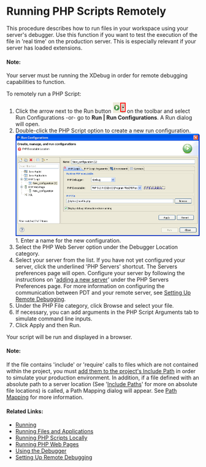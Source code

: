 # Running PHP Scripts Remotely

<!--context:running_php_scripts_remotely-->

This procedure describes how to run files in your workspace using your server's debugger. Use this function if you want to test the execution of the file in 'real time' on the production server. This is especially relevant if your server has loaded extensions.

<!--note-start-->

#### Note:

Your server must be running the XDebug in order for remote debugging  capabilities to function.

<!--note-end-->

<!--ref-start-->

To remotely run a PHP Script:

 1. Click the arrow next to the Run button ![run_icon.png](images/run_icon.png "run_icon.png") on the toolbar and select Run Configurations -or- go to **Run | Run Configurations**.  A Run dialog will open.
 2. Double-click the PHP Script option to create a new run configuration. <br />![New Debug Configuration](images/run_phpscript_remote_configuration_pdt.png "New Debug Configuration") 1. Enter a name for the new configuration.
 3. Select the PHP Web Server option under the Debugger Location category.
 4. Select your server from the list.  If you have not yet configured your server, click the underlined 'PHP Servers' shortcut. The Servers preferences page will open. Configure your server by following the instructions on '[adding a new server](../../032-reference/032-preferences/080-php_servers.md#Adding_servers)' under the PHP Servers Preferences page.  For more information on configuring the communication between PDT and your remote server, see [Setting Up Remote Debugging](../../024-tasks/152-debugging/048-troubleshooting_remote_debugging/000-index.md).
 5. Under the PHP File category, click Browse and select your file.
 6. If necessary, you can add arguments in the PHP Script Arguments tab to simulate command line inputs.
 7. Click Apply and then Run.

Your script will be run and displayed in a browser.

<!--ref-end-->

<!--note-start-->

#### Note:

If the file contains 'include' or 'require' calls to files which are not contained within the project, you must [add them to the project's Include Path](../../024-tasks/168-adding_elements_to_a_project_s_include_path.md) in order to simulate your production environment.  In addition, if a file defined with an absolute path to a server location (See '[Include Paths](../../016-concepts/144-include_paths.md)' for more on absolute file locations) is called, a Path Mapping dialog will appear. See [Path Mapping](../../016-concepts/160-path_mapping.md) for more information.

<!--note-end-->

<!--links-start-->

#### Related Links:

 * [Running](../../016-concepts/120-running.md)
 * [Running Files and Applications](000-index.md)
 * [Running PHP Scripts Locally](008-running_php_scripts_locally.md)
 * [Running PHP Web Pages](024-running_php_web_pages.md)
 * [Using the Debugger](../../024-tasks/152-debugging/000-index.md)
 * [Setting Up Remote Debugging](../../024-tasks/152-debugging/048-troubleshooting_remote_debugging/000-index.md)

<!--links-end-->
